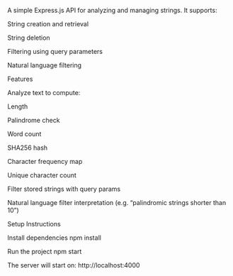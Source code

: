 A simple Express.js API for analyzing and managing strings.
It supports:

String creation and retrieval

String deletion

Filtering using query parameters

Natural language filtering

Features

Analyze text to compute:

Length

Palindrome check

Word count

SHA256 hash

Character frequency map

Unique character count

Filter stored strings with query params

Natural language filter interpretation (e.g. “palindromic strings shorter than 10”)

Setup Instructions

Install dependencies
npm install

Run the project
npm start

The server will start on:
http://localhost:4000
